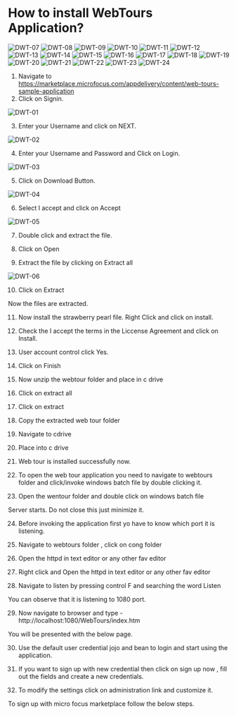 
# How to install WebTours Application?


![DWT-07](https://user-images.githubusercontent.com/10678180/94236756-5a043080-fed3-11ea-9258-311f09781927.PNG)
![DWT-08](https://user-images.githubusercontent.com/10678180/94236757-5a043080-fed3-11ea-9a8f-7ac26e027788.PNG)
![DWT-09](https://user-images.githubusercontent.com/10678180/94236760-5a9cc700-fed3-11ea-8004-3887afe09bb2.PNG)
![DWT-10](https://user-images.githubusercontent.com/10678180/94236761-5a9cc700-fed3-11ea-9e53-53c52350605f.PNG)
![DWT-11](https://user-images.githubusercontent.com/10678180/94236766-5b355d80-fed3-11ea-83b0-4a8828f8d4d9.PNG)
![DWT-12](https://user-images.githubusercontent.com/10678180/94236767-5b355d80-fed3-11ea-99c2-5ae19ed0b154.PNG)
![DWT-13](https://user-images.githubusercontent.com/10678180/94236768-5bcdf400-fed3-11ea-84c0-b36e0a0939fe.PNG)
![DWT-14](https://user-images.githubusercontent.com/10678180/94236771-5c668a80-fed3-11ea-9efe-2ac2174b11bc.PNG)
![DWT-15](https://user-images.githubusercontent.com/10678180/94236772-5c668a80-fed3-11ea-83e6-3c89407a495e.PNG)
![DWT-16](https://user-images.githubusercontent.com/10678180/94236774-5c668a80-fed3-11ea-9f92-12722bde416d.PNG)
![DWT-17](https://user-images.githubusercontent.com/10678180/94236776-5cff2100-fed3-11ea-82ea-6c22eb1ab57e.PNG)
![DWT-18](https://user-images.githubusercontent.com/10678180/94236777-5d97b780-fed3-11ea-8825-e1be65127497.PNG)
![DWT-19](https://user-images.githubusercontent.com/10678180/94236778-5e304e00-fed3-11ea-9790-b5b1ad99dd5c.PNG)
![DWT-20](https://user-images.githubusercontent.com/10678180/94236780-5e304e00-fed3-11ea-9660-6658b7c45838.PNG)
![DWT-21](https://user-images.githubusercontent.com/10678180/94236781-5ec8e480-fed3-11ea-8973-5f222d97ba71.PNG)
![DWT-22](https://user-images.githubusercontent.com/10678180/94236782-5ec8e480-fed3-11ea-8aeb-4c22cd61ba92.PNG)
![DWT-23](https://user-images.githubusercontent.com/10678180/94236784-5f617b00-fed3-11ea-8989-87ce40eec4ad.PNG)
![DWT-24](https://user-images.githubusercontent.com/10678180/94236785-5f617b00-fed3-11ea-9720-9a5ba64e3afa.PNG)

1.	Navigate to https://marketplace.microfocus.com/appdelivery/content/web-tours-sample-application
2.	Click on Signin.

![DWT-01](https://user-images.githubusercontent.com/10678180/94236745-583a6d00-fed3-11ea-8b93-6a96e91ba6fb.PNG)

3.	Enter your Username and click on NEXT.

![DWT-02](https://user-images.githubusercontent.com/10678180/94236746-58d30380-fed3-11ea-9638-9c8708eec726.PNG)

4.	Enter your Username and Password and Click on Login.

![DWT-03](https://user-images.githubusercontent.com/10678180/94236748-58d30380-fed3-11ea-897a-a50213f89540.PNG)

5.	Click on Download Button.

![DWT-04](https://user-images.githubusercontent.com/10678180/94236750-596b9a00-fed3-11ea-8763-35487506e2e5.PNG)

6.	Select I accept and click on Accept 

![DWT-05](https://user-images.githubusercontent.com/10678180/94236751-596b9a00-fed3-11ea-9183-597de5d087bd.PNG)

7.	Double click and extract the file.
 














8.	Click on Open

 





9.	Extract the file by clicking on Extract all

![DWT-06](https://user-images.githubusercontent.com/10678180/94236753-5a043080-fed3-11ea-89ba-bed0fe0fce00.PNG)
 

10.	Click on Extract 
 

Now the files are extracted.
 

11.	Now install the strawberry pearl file. Right Click and click on install.
 


12.	Check the I accept the terms in the Liccense Agreement and click on Install.
 
13.	User account control click Yes.
 
14.	Click on Finish
 

15.	Now unzip the webtour folder and place in c drive
 
16.	Click on extract all 

17.	Click on extract
 
18.	Copy the extracted web tour folder 
 

19.	Navigate to cdrive 
 
20.	Place into c drive
 

 


21.	Web tour is installed successfully now.
22.	To open the web tour application you need to navigate to webtours folder and click/invoke windows batch file by double clicking it.
23.	Open the wentour folder and double click on windows batch file
 
Server starts.
Do not close this just minimize it.


24.	Before invoking the application first yo have to know which port it is listening.
25.	Navigate to webtours folder , click on cong folder
 
26.	Open the httpd in text editor or any other fav editor

27.	Right click and Open the httpd in text editor or any other fav editor

 
28.	Navigate to listen by pressing control F and searching the word Listen 
 
You can observe that it is listening to 1080 port.

29.	Now navigate to browser and type - http://localhost:1080/WebTours/index.htm

You will be presented with the below page.

 



30.	 Use the default user credential jojo and bean to login and start using the application.
31.	If you want to sign up with new credential then click on sign up now , fill out the fields and create a new credentials.
 
32.	To modify the settings click on administration link and customize it.
 

To sign up with micro focus marketplace follow the below steps.


